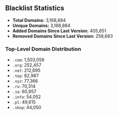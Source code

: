 ## Blacklist Statistics

- **Total Domains:** 3,168,884
- **Unique Domains:** 3,168,884
- **Added Domains Since Last Version:** 405,651
- **Removed Domains Since Last Version:** 258,683

### Top-Level Domain Distribution

-  `.com`: 1,503,059
-  `.org`: 252,457
-  `.net`: 212,695
-  `.top`: 82,987
-  `.xyz`: 77,366
-  `.ru`: 70,314
-  `.io`: 60,957
-  `.info`: 54,052
-  `.pl`: 49,615
-  `.shop`: 44,050

